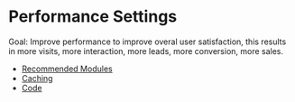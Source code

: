 # Performance Settings

Goal: Improve performance to improve overal user satisfaction, this results in more visits, more interaction, more leads, more conversion, more sales.

* [Recommended Modules](recommended_modules_performance.md)
* [Caching](caching.md)
* [Code](code.md)
